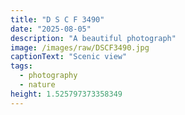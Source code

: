 ```yaml
---
title: "D S C F 3490"
date: "2025-08-05"
description: "A beautiful photograph"
image: /images/raw/DSCF3490.jpg
captionText: "Scenic view"
tags:
  - photography
  - nature
height: 1.525797373358349
---
```

